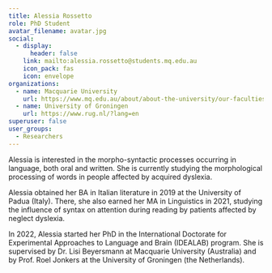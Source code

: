 ```yaml
---
title: Alessia Rossetto
role: PhD Student
avatar_filename: avatar.jpg
social:
  - display:
      header: false
    link: mailto:alessia.rossetto@students.mq.edu.au
    icon_pack: fas
    icon: envelope
organizations:
  - name: Macquarie University
    url: https://www.mq.edu.au/about/about-the-university/our-faculties/medicine-and-health-sciences/departments-and-centres/school-of-psychological-sciences
  - name: University of Groningen
    url: https://www.rug.nl/?lang=en
superuser: false
user_groups:
  - Researchers
---
```

Alessia is interested in the morpho-syntactic processes occurring in language, both oral and written. She is currently studying the morphological processing of words in people affected by acquired dyslexia. 


Alessia obtained her BA in Italian literature in 2019 at the University of Padua (Italy). There, she also earned her MA in Linguistics in 2021, studying the influence of syntax on attention during reading by patients affected by neglect dyslexia. 


In 2022, Alessia started her PhD in the International Doctorate for Experimental Approaches to Language and Brain (IDEALAB) program. She is supervised by Dr. Lisi Beyersmann at Macquarie University (Australia) and by Prof. Roel Jonkers at the University of Groningen (the Netherlands).